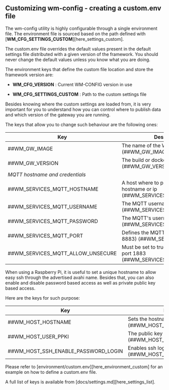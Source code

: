 ## Customizing wm-config - creating a custom.env file

The wm-config utility is highly configurable through a single environment file. The
environment file is sourced based on the path defined with
[**WM_CFG_SETTINGS_CUSTOM**][here_settings_custom].

The custom.env file overrides the default values present in the default settings file
distributed with a given version of the framework. You should never change the default values unless you
know what you are doing.

The environment keys that define the custom file location and store the framework version are:

-   **WM_CFG_VERSION** : Current WM-CONFIG version in use

-   **WM_CFG_SETTINGS_CUSTOM**  : Path to the custom settings file

Besides knowing where the custom settings are loaded from, it is very important for you to
understand how you can control where to publish data and which version of the gateway you are running.

The keys that allow you to change such behaviour are the following ones:

| **Key**                           | **Description and default value**                                                                               |
| --------------------------------- | --------------------------------------------------------------------------------------------------------------- |
| ##WM_GW_IMAGE                     | The name of the WM Gateway Docker image to pull  (##WM_GW_IMAGE_DEFAULT)                                        |
| ##WM_GW_VERSION                   | The build or docker tag to use (##WM_GW_VERSION_DEFAULT)                                                        |
| *MQTT hostname and credentials*   |                                                                                                                 |
| ##WM_SERVICES_MQTT_HOSTNAME       | A host where to push the gateway data, eg, MQTT broker hostname or ip  (##WM_SERVICES_MQTT_HOSTNAME_DEFAULT)    |
| ##WM_SERVICES_MQTT_USERNAME       | The MQTT username (##WM_SERVICES_MQTT_USERNAME_DEFAULT)                                                         |
| ##WM_SERVICES_MQTT_PASSWORD       | The MQTT's username password corresponding (##WM_SERVICES_MQTT_PASSWORD_DEFAULT)                                |
| ##WM_SERVICES_MQTT_PORT           | Defines the MQTT port to use (unsecure 1883, secure 8883) (##WM_SERVICES_MQTT_PORT_DEFAULT)                     |
| ##WM_SERVICES_MQTT_ALLOW_UNSECURE | Must be set to true to allow unsecure connections, eg, to port 1883 (##WM_SERVICES_MQTT_ALLOW_UNSECURE_DEFAULT) |

When using a Raspberry Pi, it is useful to set a unique hostname to allow easy ssh through the advertised avahi name.
Besides that, you can also enable and disable password based access as well as private public key based access.

Here are the keys for such purpose:

| **Key**                             | **Description and default value**                                                          |
| ----------------------------------- | ------------------------------------------------------------------------------------------ |
| ##WM_HOST_HOSTNAME                  | Sets the hostname of the host (##WM_HOST_HOSTNAME_DEFAULT)                                 |
| ##WM_HOST_USER_PPKI                 | The public key to authorize in the ssh authorized keys (##WM_HOST_USER_PPKI_DEFAULT)       |
| ##WM_HOST_SSH_ENABLE_PASSWORD_LOGIN | Enables ssh login using plain text passwords (##WM_HOST_SSH_ENABLE_PASSWORD_LOGIN_DEFAULT) |

Please refer to [environment/custom.env][here_environment_custom] for an example on how to define a custom.env file.

A full list of keys is available from [docs/settings.md][here_settings_list].
